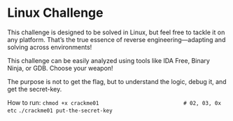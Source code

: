 # Linux Challenge

This challenge is designed to be solved in Linux, but feel free to tackle it on any platform. That’s the true essence of reverse engineering—adapting and solving across environments!

This challenge can be easily analyzed using tools like IDA Free, Binary Ninja, or GDB. Choose your weapon!

The purpose is not to get the flag, but to understand the logic, debug it, and get the secret-key.

How to run:
`
chmod +x crackme01                           # 02, 03, 0x etc
`
`
./crackme01 put-the-secret-key
`
